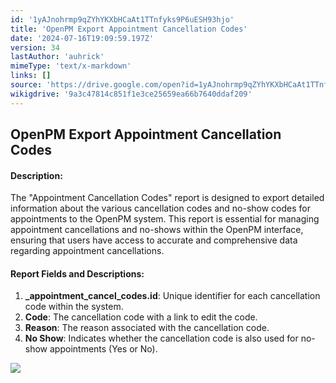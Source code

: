 ```yaml
---
id: '1yAJnohrmp9qZYhYKXbHCaAt1TTnfyks9P6uESH93hjo'
title: 'OpenPM Export Appointment Cancellation Codes'
date: '2024-07-16T19:09:59.197Z'
version: 34
lastAuthor: 'auhrick'
mimeType: 'text/x-markdown'
links: []
source: 'https://drive.google.com/open?id=1yAJnohrmp9qZYhYKXbHCaAt1TTnfyks9P6uESH93hjo'
wikigdrive: '9a3c47814c851f1e3ce25659ea66b7640ddaf209'
---
```

## OpenPM Export Appointment Cancellation Codes

#### Description:

The "Appointment Cancellation Codes" report is designed to export detailed information about the various cancellation codes and no-show codes for appointments to the OpenPM system. This report is essential for managing appointment cancellations and no-shows within the OpenPM interface, ensuring that users have access to accurate and comprehensive data regarding appointment cancellations.

#### Report Fields and Descriptions:

1. <strong>_appointment_cancel_codes.id</strong>: Unique identifier for each cancellation code within the system.
2. <strong>Code</strong>: The cancellation code with a link to edit the code.
3. <strong>Reason</strong>: The reason associated with the cancellation code.
4. <strong>No Show</strong>: Indicates whether the cancellation code is also used for no-show appointments (Yes or No).

![](../openpm-export-appointment-cancellation-codes.assets/0573edff693c95fcb259979340fb8d99.png)
